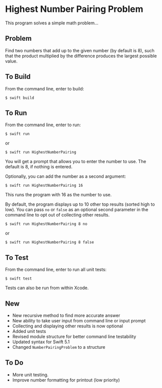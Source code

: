 #  Highest Number Pairing Problem
This program solves a simple math problem...

## Problem
Find two numbers that add up to the given number (by default is 8), such that the product multiplied by the difference produces the largest possible value.

## To Build
From the command line, enter to build:

`$ swift build`

## To Run

From the command line, enter to run:

`$ swift run`

or

`$ swift run HighestNumberPairing`

You will get a prompt that allows you to enter the number to use. The default is 8, if nothing is entered.

Optionally, you can add the number as a second argument:

`$ swift run HighestNumberPairing 16`

This runs the program with 16 as the number to use.

By default, the program displays up to 10 other top results (sorted high to low). You can pass `no` or `false` as an optional second parameter in the command line to opt out of collecting other results.

`$ swift run HighestNumberPairing 8 no`

or

`$ swift run HighestNumberPairing 8 false`

## To Test

From the command line, enter to run all unit tests:

`$ swift test`

Tests can also be run from within Xcode.


## New
- New recursive method to find more accurate answer
- New ability to take user input from command line or input prompt
- Collecting and displaying other results is now optional
- Added unit tests
- Revised module structure for better command line testability
- Updated syntax for Swift 5.1
- Changed `NumberPairingProblem` to a structure


## To Do
- More unit testing.
- Improve number formatting for printout (low priority)

